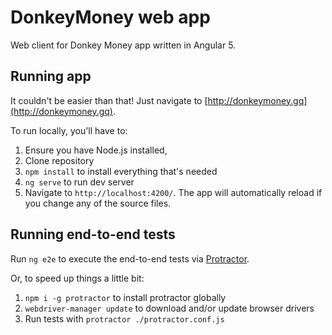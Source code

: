# DonkeyMoney web app

Web client for Donkey Money app written in Angular 5.

## Running app

It couldn't be easier than that! Just navigate to [http://donkeymoney.gq](http://donkeymoney.gq).

To run locally, you'll have to:
1. Ensure you have Node.js installed,
2. Clone repository
3. `npm install` to install everything that's needed
4. `ng serve` to run dev server
5. Navigate to `http://localhost:4200/`. The app will automatically reload if you change any of the source files.

## Running end-to-end tests

Run `ng e2e` to execute the end-to-end tests via [Protractor](http://www.protractortest.org/).

Or, to speed up things a little bit:
1. `npm i -g protractor` to install protractor globally 
2. `webdriver-manager update` to download and/or update browser drivers
3. Run tests with `protractor ./protractor.conf.js`

